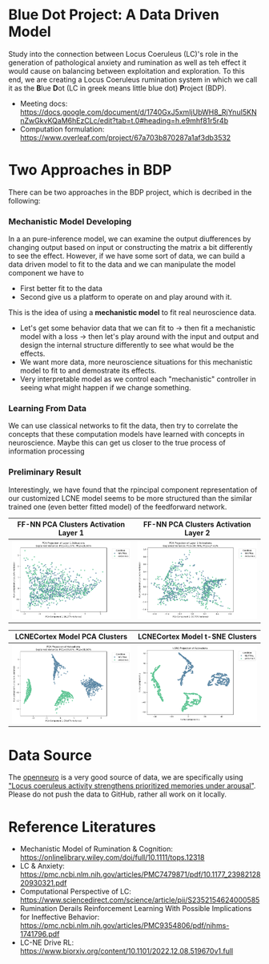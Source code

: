 # Blue Dot Project: A Data Driven Model
Study into the connection between Locus Coeruleus (LC)'s role in the generation of pathological anxiety and rumination as well as teh effect it would cause on balancing between exploitation and exploration. To this end, we are creating a Locus Coeruleus rumination system in which we call it as the **B**lue **D**ot (LC in greek means little blue dot) **P**roject (BDP).
- Meeting docs: https://docs.google.com/document/d/1740GxJ5xmIjUbWH8_RjYnuI5KNnZwGkvKQaM6hEzCLc/edit?tab=t.0#heading=h.e9mhf81r5r4b
- Computation formulation: https://www.overleaf.com/project/67a703b870287a1af3db3532

# Two Approaches in BDP
There can be two approaches in the BDP project, which is decribed in the following:

### Mechanistic Model Developing
In a an pure-inference model, we can examine the output diufferences by changing output based on input or constructing the matrix a bit differently to see the effect. However, if we have some sort of data, we can build a data driven model to fit to the data and we can manipulate the model component we have to
- First better fit to the data
- Second give us a platform to operate on and play around with it.

This is the idea of using a **mechanistic model** to fit real neuroscience data.
- Let's get some behavior data that we can fit to -> then fit a mechanistic model with a loss -> then let's play around with the input and output and design the internal structure differently to see what would be the effects.
- We want more data, more neuroscience situations for this mechanistic model to fit to and demostrate its effects.
- Very interpretable model as we control each "mechanistic" controller in seeing what might happen if we change something.

### Learning From Data
We can use classical networks to fit the data, then try to correlate the concepts that these computation models have learned with concepts in neuroscience. Maybe this can get us closer to the true process of information processing

### Preliminary Result
Interestingly, we have found that the rpincipal component representation of our customized LCNE model seems to be more structured than the similar trained one (even better fitted model) of the feedforward network.

| FF-NN PCA Clusters Activation Layer 1 | FF-NN PCA Clusters Activation Layer 2 |
|--------------|---------------|
| ![PCA](results/ff_pca1.png) | ![PCA](results/ff_pca2.png) |

| LCNECortex Model PCA Clusters  | LCNECortex Model t-SNE Clusters |
|--------------|---------------|
| ![PCA](results/lc_pca.png) | ![t-SNE](results/lc_tsne.png) |



# Data Source
The [openneuro](https://openneuro.org/) is a very good source of data, we are specifically using ["Locus coeruleus activity strengthens prioritized memories under arousal"](https://openneuro.org/datasets/ds002011/versions/1.0.0). Please do not push the data to GitHub, rather all work on it locally.

# Reference Literatures
- Mechanistic Model of Rumination & Cognition: https://onlinelibrary.wiley.com/doi/full/10.1111/tops.12318
- LC & Anxiety: https://pmc.ncbi.nlm.nih.gov/articles/PMC7479871/pdf/10.1177_2398212820930321.pdf 
- Computational Perspective of LC: https://www.sciencedirect.com/science/article/pii/S2352154624000585 
- Rumination Derails Reinforcement Learning With Possible Implications for Ineffective Behavior: https://pmc.ncbi.nlm.nih.gov/articles/PMC9354806/pdf/nihms-1741796.pdf 
- LC-NE Drive RL: https://www.biorxiv.org/content/10.1101/2022.12.08.519670v1.full 
